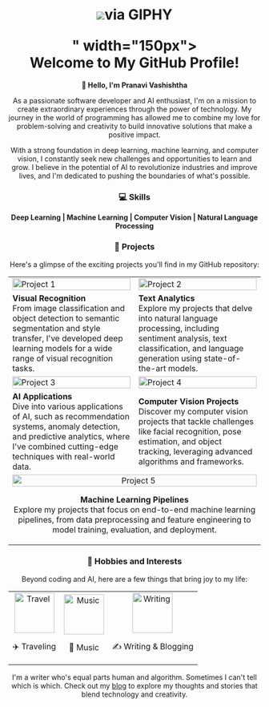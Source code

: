 <!-- Header -->
<h1 align="center">
  <img src="https://giphy.com/gifs/pudgypenguins-pudgy-penguin-penguins-CuuSHzuc0O166MRfjt">via GIPHY</a></p>" width="150px"><br>
  Welcome to My GitHub Profile!
</h1>

<!-- About Me -->
<p align="center">
  <b>👋 Hello, I'm Pranavi Vashishtha</b>
</p>

<p align="center">
  As a passionate software developer and AI enthusiast, I'm on a mission to create extraordinary experiences through the power of technology. My journey in the world of programming has allowed me to combine my love for problem-solving and creativity to build innovative solutions that make a positive impact.
</p>

<p align="center">
  With a strong foundation in deep learning, machine learning, and computer vision, I constantly seek new challenges and opportunities to learn and grow. I believe in the potential of AI to revolutionize industries and improve lives, and I'm dedicated to pushing the boundaries of what's possible.
</p>

<!-- Skills -->
<h3 align="center">💻 Skills</h3>
<p align="center">
  <b>Deep Learning | Machine Learning | Computer Vision | Natural Language Processing</b>
</p>

<!-- Projects -->
<h3 align="center">🚀 Projects</h3>
<p align="center">
  Here's a glimpse of the exciting projects you'll find in my GitHub repository:
</p>

<div align="center">
  <table width="100%">
    <tr>
      <td width="50%">
        <img src="project-image-1.jpg" alt="Project 1" width="100%">
      </td>
      <td width="50%">
        <img src="project-image-2.jpg" alt="Project 2" width="100%">
      </td>
    </tr>
    <tr>
      <td width="50%">
        <b>Visual Recognition</b><br>
        From image classification and object detection to semantic segmentation and style transfer, I've developed deep learning models for a wide range of visual recognition tasks.
      </td>
      <td width="50%">
        <b>Text Analytics</b><br>
        Explore my projects that delve into natural language processing, including sentiment analysis, text classification, and language generation using state-of-the-art models.
      </td>
    </tr>
    <tr>
      <td width="50%">
        <img src="project-image-3.jpg" alt="Project 3" width="100%">
      </td>
      <td width="50%">
        <img src="project-image-4.jpg" alt="Project 4" width="100%">
      </td>
    </tr>
    <tr>
      <td width="50%">
        <b>AI Applications</b><br>
        Dive into various applications of AI, such as recommendation systems, anomaly detection, and predictive analytics, where I've combined cutting-edge techniques with real-world data.
      </td>
      <td width="50%">
        <b>Computer Vision Projects</b><br>
        Discover my computer vision projects that tackle challenges like facial recognition, pose estimation, and object tracking, leveraging advanced algorithms and frameworks.
      </td>
    </tr>
    <tr>
      <td width="100%" colspan="2" align="center">
        <img src="project-image-5.jpg" alt="Project 5" width="100%">
        <p><b>Machine Learning Pipelines</b><br>
        Explore my projects that focus on end-to-end machine learning pipelines, from data preprocessing and feature engineering to model training, evaluation, and deployment.</p>
      </td>
    </tr>
  </table>
</div>

<!-- Hobbies and Interests -->
<h3 align="center">🌟 Hobbies and Interests</h3>
<p align="center">
  Beyond coding and AI, here are a few things that bring joy to my life:
</p>

<div align="center">
  <table align="center">
    <tr>
      <td align="center">
        <img src="travel-icon.png" alt="Travel" width="80px">
        <p>✈️ Traveling</p>
      </td>
      <td align="center">
        <img src="music-icon.png" alt="Music" width="80px">
        <p>🎤 Music</p>
      </td>
      <td align="center">
        <img src="writing-icon.png" alt="Writing" width="80px">
        <p>✍️ Writing & Blogging</p>
      </td>
    </tr>
  </table>
</div>

<p align="center">
  I'm a writer who's equal parts human and algorithm. Sometimes I can't tell which is which. Check out my <a href="https://pineappletales.medium.com">blog</a> to explore my thoughts and stories that blend technology and creativity.
</p
